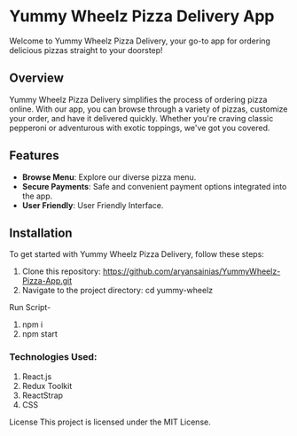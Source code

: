 # Yummy Wheelz Pizza Delivery App

Welcome to Yummy Wheelz Pizza Delivery, your go-to app for ordering delicious pizzas straight to your doorstep!

## Overview

Yummy Wheelz Pizza Delivery simplifies the process of ordering pizza online. With our app, you can browse through a variety of pizzas, customize your order, and have it delivered quickly. Whether you're craving classic pepperoni or adventurous with exotic toppings, we've got you covered.

## Features

- **Browse Menu**: Explore our diverse pizza menu.
- **Secure Payments**: Safe and convenient payment options integrated into the app.
- **User Friendly**: User Friendly Interface.

## Installation

To get started with Yummy Wheelz Pizza Delivery, follow these steps:

1. Clone this repository: https://github.com/aryansainias/YummyWheelz-Pizza-App.git
2. Navigate to the project directory: cd yummy-wheelz

Run Script-
  
1. npm i
2. npm start 

### Technologies Used:

1. React.js
2. Redux Toolkit
3. ReactStrap
4. CSS

License
This project is licensed under the MIT License.


